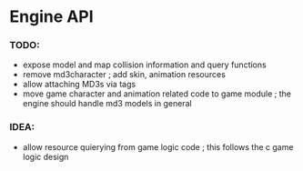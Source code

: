 # Engine API

### TODO:

- expose model and map collision information and query functions
- remove md3character ; add skin, animation resources
- allow attaching MD3s via tags
- move game character and animation related code to game module ; the engine should handle md3 models in general

### IDEA:

- allow resource quierying from game logic code ; this follows the c game logic design
